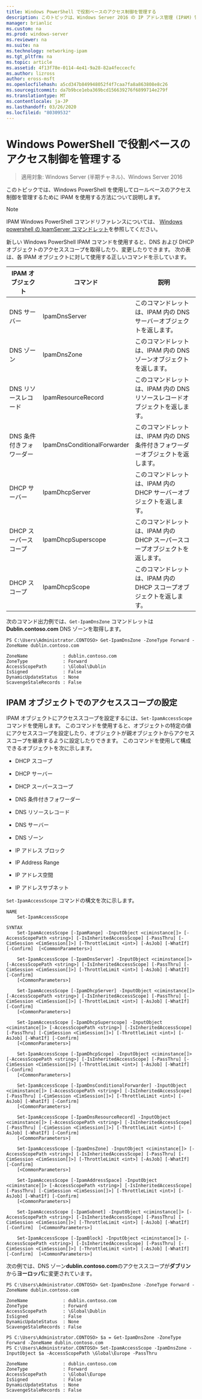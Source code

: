 ```yaml
---
title: Windows PowerShell で役割ベースのアクセス制御を管理する
description: このトピックは、Windows Server 2016 の IP アドレス管理 (IPAM) 管理ガイドに含まれています。
manager: brianlic
ms.custom: na
ms.prod: windows-server
ms.reviewer: na
ms.suite: na
ms.technology: networking-ipam
ms.tgt_pltfrm: na
ms.topic: article
ms.assetid: 4f13f78e-0114-4e41-9a28-82a4feccecfc
ms.author: lizross
author: eross-msft
ms.openlocfilehash: a5cd347b849948052f4f7caa7fa8a863808e8c26
ms.sourcegitcommit: da7b9bce1eba369bcd156639276f6899714e279f
ms.translationtype: MT
ms.contentlocale: ja-JP
ms.lasthandoff: 03/26/2020
ms.locfileid: "80309532"
---
```

# <a name="manage-role-based-access-control-with-windows-powershell"></a>Windows PowerShell で役割ベースのアクセス制御を管理する

>適用対象: Windows Server (半期チャネル)、Windows Server 2016

このトピックでは、Windows PowerShell を使用してロールベースのアクセス制御を管理するために IPAM を使用する方法について説明します。  
  
>[!NOTE]
>IPAM Windows PowerShell コマンドリファレンスについては、 [Windows powershell の IpamServer コマンドレット](https://docs.microsoft.com/powershell/module/ipamserver/?view=win10-ps)を参照してください。  
  
新しい Windows PowerShell IPAM コマンドを使用すると、DNS および DHCP オブジェクトのアクセススコープを取得したり、変更したりできます。 次の表は、各 IPAM オブジェクトに対して使用する正しいコマンドを示しています。  
  
|IPAM オブジェクト|コマンド|説明|  
|---------------|-----------|---------------|  
|DNS サーバー|IpamDnsServer|このコマンドレットは、IPAM 内の DNS サーバーオブジェクトを返します。|  
|DNS ゾーン|IpamDnsZone|このコマンドレットは、IPAM 内の DNS ゾーンオブジェクトを返します。|  
|DNS リソースレコード|IpamResourceRecord|このコマンドレットは、IPAM 内の DNS リソースレコードオブジェクトを返します。|  
|DNS 条件付きフォワーダー|IpamDnsConditionalForwarder|このコマンドレットは、IPAM 内の DNS 条件付きフォワーダーオブジェクトを返します。|  
|DHCP サーバー|IpamDhcpServer|このコマンドレットは、IPAM 内の DHCP サーバーオブジェクトを返します。|  
|DHCP スーパースコープ|IpamDhcpSuperscope|このコマンドレットは、IPAM 内の DHCP スーパースコープオブジェクトを返します。|  
|DHCP スコープ|IpamDhcpScope|このコマンドレットは、IPAM 内の DHCP スコープオブジェクトを返します。|  
  
次のコマンド出力例では、`Get-IpamDnsZone` コマンドレットは**Dublin.contoso.com** DNS ゾーンを取得します。  
  
```  
PS C:\Users\Administrator.CONTOSO> Get-IpamDnsZone -ZoneType Forward -ZoneName dublin.contoso.com  
  
ZoneName             : dublin.contoso.com  
ZoneType             : Forward  
AccessScopePath      : \Global\Dublin  
IsSigned             : False  
DynamicUpdateStatus  : None  
ScavengeStaleRecords : False  
```  
  
## <a name="setting-access-scopes-on-ipam-objects"></a>IPAM オブジェクトでのアクセススコープの設定  
IPAM オブジェクトにアクセススコープを設定するには、`Set-IpamAccessScope` コマンドを使用します。 このコマンドを使用すると、オブジェクトの特定の値にアクセススコープを設定したり、オブジェクトが親オブジェクトからアクセススコープを継承するように設定したりできます。 このコマンドを使用して構成できるオブジェクトを次に示します。  
  
-   DHCP スコープ  
  
-   DHCP サーバー  
  
-   DHCP スーパースコープ  
  
-   DNS 条件付きフォワーダー  
  
-   DNS リソースレコード  
  
-   DNS サーバー  
  
-   DNS ゾーン  
  
-   IP アドレス ブロック  
  
-   IP Address Range  
  
-   IP アドレス空間  
  
-   IP アドレスサブネット  
  
`Set-IpamAccessScope` コマンドの構文を次に示します。  
  
```  
NAME  
    Set-IpamAccessScope  
  
SYNTAX  
    Set-IpamAccessScope [-IpamRange] -InputObject <ciminstance[]> [-AccessScopePath <string>] [-IsInheritedAccessScope] [-PassThru] [-CimSession <CimSession[]>] [-ThrottleLimit <int>] [-AsJob] [-WhatIf] [-Confirm]  [<CommonParameters>]  
  
    Set-IpamAccessScope [-IpamDnsServer] -InputObject <ciminstance[]> [-AccessScopePath <string>] [-IsInheritedAccessScope] [-PassThru] [-CimSession <CimSession[]>] [-ThrottleLimit <int>] [-AsJob] [-WhatIf] [-Confirm]  
    [<CommonParameters>]  
  
    Set-IpamAccessScope [-IpamDhcpServer] -InputObject <ciminstance[]> [-AccessScopePath <string>] [-IsInheritedAccessScope] [-PassThru] [-CimSession <CimSession[]>] [-ThrottleLimit <int>] [-AsJob] [-WhatIf] [-Confirm]  
    [<CommonParameters>]  
  
    Set-IpamAccessScope [-IpamDhcpSuperscope] -InputObject <ciminstance[]> [-AccessScopePath <string>] [-IsInheritedAccessScope] [-PassThru] [-CimSession <CimSession[]>] [-ThrottleLimit <int>] [-AsJob] [-WhatIf] [-Confirm]  
    [<CommonParameters>]  
  
    Set-IpamAccessScope [-IpamDhcpScope] -InputObject <ciminstance[]> [-AccessScopePath <string>] [-IsInheritedAccessScope] [-PassThru] [-CimSession <CimSession[]>] [-ThrottleLimit <int>] [-AsJob] [-WhatIf] [-Confirm]  
    [<CommonParameters>]  
  
    Set-IpamAccessScope [-IpamDnsConditionalForwarder] -InputObject <ciminstance[]> [-AccessScopePath <string>] [-IsInheritedAccessScope] [-PassThru] [-CimSession <CimSession[]>] [-ThrottleLimit <int>] [-AsJob] [-WhatIf] [-Confirm]  
    [<CommonParameters>]  
  
    Set-IpamAccessScope [-IpamDnsResourceRecord] -InputObject <ciminstance[]> [-AccessScopePath <string>] [-IsInheritedAccessScope] [-PassThru] [-CimSession <CimSession[]>] [-ThrottleLimit <int>] [-AsJob] [-WhatIf] [-Confirm]  
    [<CommonParameters>]  
  
    Set-IpamAccessScope [-IpamDnsZone] -InputObject <ciminstance[]> [-AccessScopePath <string>] [-IsInheritedAccessScope] [-PassThru] [-CimSession <CimSession[]>] [-ThrottleLimit <int>] [-AsJob] [-WhatIf] [-Confirm]  
    [<CommonParameters>]  
  
    Set-IpamAccessScope [-IpamAddressSpace] -InputObject <ciminstance[]> [-AccessScopePath <string>] [-IsInheritedAccessScope] [-PassThru] [-CimSession <CimSession[]>] [-ThrottleLimit <int>] [-AsJob] [-WhatIf] [-Confirm]  
    [<CommonParameters>]  
  
    Set-IpamAccessScope [-IpamSubnet] -InputObject <ciminstance[]> [-AccessScopePath <string>] [-IsInheritedAccessScope] [-PassThru] [-CimSession <CimSession[]>] [-ThrottleLimit <int>] [-AsJob] [-WhatIf] [-Confirm]  [<CommonParameters>]  
  
    Set-IpamAccessScope [-IpamBlock] -InputObject <ciminstance[]> [-AccessScopePath <string>] [-IsInheritedAccessScope] [-PassThru] [-CimSession <CimSession[]>] [-ThrottleLimit <int>] [-AsJob] [-WhatIf] [-Confirm]  [<CommonParameters>]  
```  
  
次の例では、DNS ゾーン**dublin.contoso.com**のアクセススコープが**ダブリン**から**ヨーロッパ**に変更されています。  
  
```  
PS C:\Users\Administrator.CONTOSO> Get-IpamDnsZone -ZoneType Forward -ZoneName dublin.contoso.com  
  
ZoneName             : dublin.contoso.com  
ZoneType             : Forward  
AccessScopePath      : \Global\Dublin  
IsSigned             : False  
DynamicUpdateStatus  : None  
ScavengeStaleRecords : False  
  
PS C:\Users\Administrator.CONTOSO> $a = Get-IpamDnsZone -ZoneType Forward -ZoneName dublin.contoso.com  
PS C:\Users\Administrator.CONTOSO> Set-IpamAccessScope -IpamDnsZone -InputObject $a -AccessScopePath \Global\Europe -PassThru  
  
ZoneName             : dublin.contoso.com  
ZoneType             : Forward  
AccessScopePath      : \Global\Europe  
IsSigned             : False  
DynamicUpdateStatus  : None  
ScavengeStaleRecords : False  
```  
  


